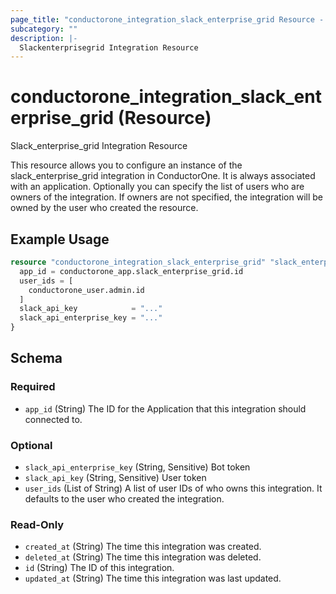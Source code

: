 ```yaml
---
page_title: "conductorone_integration_slack_enterprise_grid Resource - terraform-provider-conductorone"
subcategory: ""
description: |-
  Slackenterprisegrid Integration Resource
---
```


# conductorone_integration_slack_enterprise_grid (Resource)

Slack_enterprise_grid Integration Resource

This resource allows you to configure an instance of the slack_enterprise_grid integration in ConductorOne.
It is always associated with an application. Optionally you can specify the list of users who are owners of the integration.
If owners are not specified, the integration will be owned by the user who created the resource.

## Example Usage

```terraform
resource "conductorone_integration_slack_enterprise_grid" "slack_enterprise_grid" {
  app_id = conductorone_app.slack_enterprise_grid.id
  user_ids = [
    conductorone_user.admin.id
  ]
  slack_api_key            = "..."
  slack_api_enterprise_key = "..."
}
```

<!-- schema generated by tfplugindocs -->
## Schema

### Required

- `app_id` (String) The ID for the Application that this integration should connected to.

### Optional

- `slack_api_enterprise_key` (String, Sensitive) Bot token
- `slack_api_key` (String, Sensitive) User token
- `user_ids` (List of String) A list of user IDs of who owns this integration. It defaults to the user who created the integration.

### Read-Only

- `created_at` (String) The time this integration was created.
- `deleted_at` (String) The time this integration was deleted.
- `id` (String) The ID of this integration.
- `updated_at` (String) The time this integration was last updated.
